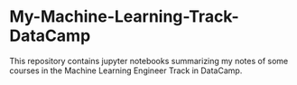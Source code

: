 # My-Machine-Learning-Track-DataCamp
This repository contains jupyter notebooks summarizing my notes of some courses in the Machine Learning Engineer Track in DataCamp.
